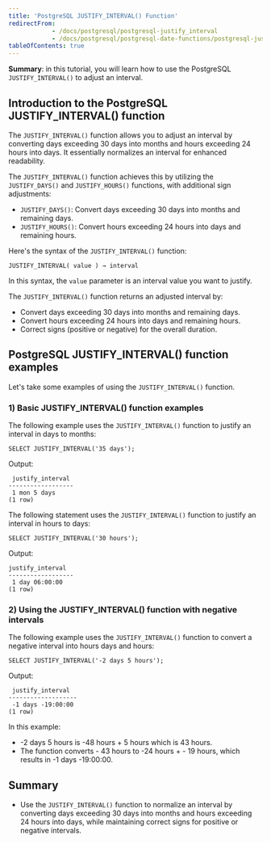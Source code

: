 ```yaml
---
title: 'PostgreSQL JUSTIFY_INTERVAL() Function'
redirectFrom:
            - /docs/postgresql/postgresql-justify_interval 
            - /docs/postgresql/postgresql-date-functions/postgresql-justify_interval/
tableOfContents: true
---
```


**Summary**: in this tutorial, you will learn how to use the PostgreSQL `JUSTIFY_INTERVAL()` to adjust an interval.



## Introduction to the PostgreSQL JUSTIFY_INTERVAL() function



The `JUSTIFY_INTERVAL()` function allows you to adjust an interval by converting days exceeding 30 days into months and hours exceeding 24 hours into days. It essentially normalizes an interval for enhanced readability.



The `JUSTIFY_INTERVAL()` function achieves this by utilizing the `JUSTIFY_DAYS()` and `JUSTIFY_HOURS()` functions, with additional sign adjustments:



- `JUSTIFY_DAYS()`: Convert days exceeding 30 days into months and remaining days.
- `JUSTIFY_HOURS()`: Convert hours exceeding 24 hours into days and remaining hours.


Here's the syntax of the `JUSTIFY_INTERVAL()` function:



```
JUSTIFY_INTERVAL( value ) → interval
```



In this syntax, the `value` parameter is an interval value you want to justify.



The `JUSTIFY_INTERVAL()` function returns an adjusted interval by:



- Convert days exceeding 30 days into months and remaining days.
- Convert hours exceeding 24 hours into days and remaining hours.
- Correct signs (positive or negative) for the overall duration.


## PostgreSQL JUSTIFY_INTERVAL() function examples



Let's take some examples of using the `JUSTIFY_INTERVAL()` function.



### 1) Basic JUSTIFY_INTERVAL() function examples



The following example uses the `JUSTIFY_INTERVAL()` function to justify an interval in days to months:



```
SELECT JUSTIFY_INTERVAL('35 days');
```



Output:



```
 justify_interval
------------------
 1 mon 5 days
(1 row)
```



The following statement uses the `JUSTIFY_INTERVAL()` function to justify an interval in hours to days:



```
SELECT JUSTIFY_INTERVAL('30 hours');
```



Output:



```
justify_interval
------------------
 1 day 06:00:00
(1 row)
```



### 2) Using the JUSTIFY_INTERVAL() function with negative intervals



The following example uses the `JUSTIFY_INTERVAL()` function to convert a negative interval into hours days and hours:



```
SELECT JUSTIFY_INTERVAL('-2 days 5 hours');
```



Output:



```
 justify_interval
-------------------
 -1 days -19:00:00
(1 row)
```



In this example:



- \-2 days 5 hours is -48 hours + 5 hours which is 43 hours.
- The function converts - 43 hours to -24 hours + - 19 hours, which results in -1 days -19:00:00.


## Summary



- Use the `JUSTIFY_INTERVAL()` function to normalize an interval by converting days exceeding 30 days into months and hours exceeding 24 hours into days, while maintaining correct signs for positive or negative intervals.
